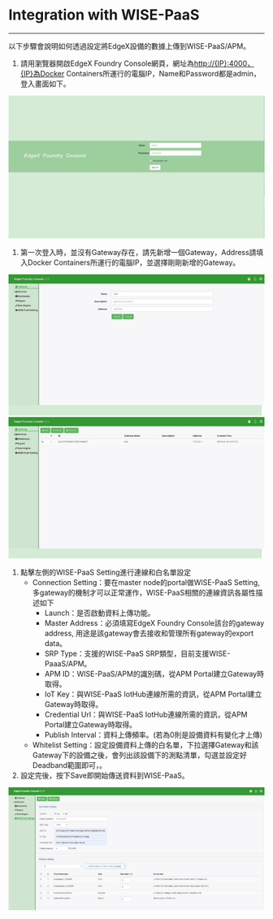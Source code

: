 # Integration with WISE-PaaS

---

以下步驟會說明如何透過設定將EdgeX設備的數據上傳到WISE-PaaS/APM。

1. 請用瀏覽器開啟EdgeX Foundry Console網頁，網址為[http://{IP}:4000，{IP}為Docker](http://{IP}:4000，{IP}為Docker) Containers所運行的電腦IP，Name和Password都是admin，登入畫面如下。

![](/assets/login.png)

1. 第一次登入時，並沒有Gateway存在，請先新增一個Gateway，Address請填入Docker Containers所運行的電腦IP，並選擇剛剛新增的Gateway。

![](/assets/gateway1.png)  
![](/assets/gateway2.png)

1. 點擊左側的WISE-PaaS Setting進行連線和白名單設定
   * Connection Setting：要在master node的portal做WISE-PaaS Setting, 多gateway的機制才可以正常運作，WISE-PaaS相關的連線資訊各屬性描述如下
     * Launch：是否啟動資料上傳功能。
     * Master Address：必須填寫EdgeX Foundry Console該台的gateway address, 用途是該gateway會去接收和管理所有gateway的export data。
     * SRP Type：支援的WISE-PaaS SRP類型，目前支援WISE-PaaaS/APM。
     * APM ID：WISE-PaaS/APM的識別碼，從APM Portal建立Gateway時取得。
     * IoT Key：與WISE-PaaS IotHub連線所需的資訊，從APM Portal建立Gateway時取得。
     * Credential Url：與WISE-PaaS IotHub連線所需的資訊，從APM Portal建立Gateway時取得。
     * Publish Interval：資料上傳頻率。\(若為0則是設備資料有變化才上傳\)
   * Whitelist Setting：設定設備資料上傳的白名單，下拉選擇Gateway和該Gateway下的設備之後，會列出該設備下的測點清單，勾選並設定好Deadband範圍即可，。
2. 設定完後，按下Save即開始傳送資料到WISE-PaaS。

![](/assets/complete1.png)

